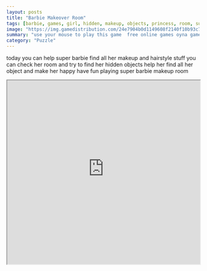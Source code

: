 ```yaml
---
layout: posts
title: "Barbie Makeover Room"
tags: [barbie, games, girl, hidden, makeup, objects, princess, room, super, free, online, games, oyna, game, free, games, play, play, games]
image: "https://img.gamedistribution.com/24e7904b0d1149608f2140f10b93c717.jpg"
summary: "use your mouse to play this game  free online games oyna game free games play play games"
category: "Puzzle"
---
```


today you can help super barbie find all her makeup and hairstyle stuff you can check her room and try to find her hidden objects help her find all her object and make her happy have fun playing super barbie makeup room

<iframe width="100%" height="480px;" src="https://flash.gamedistribution.com?game=24e7904b0d1149608f2140f10b93c717"></iframe>